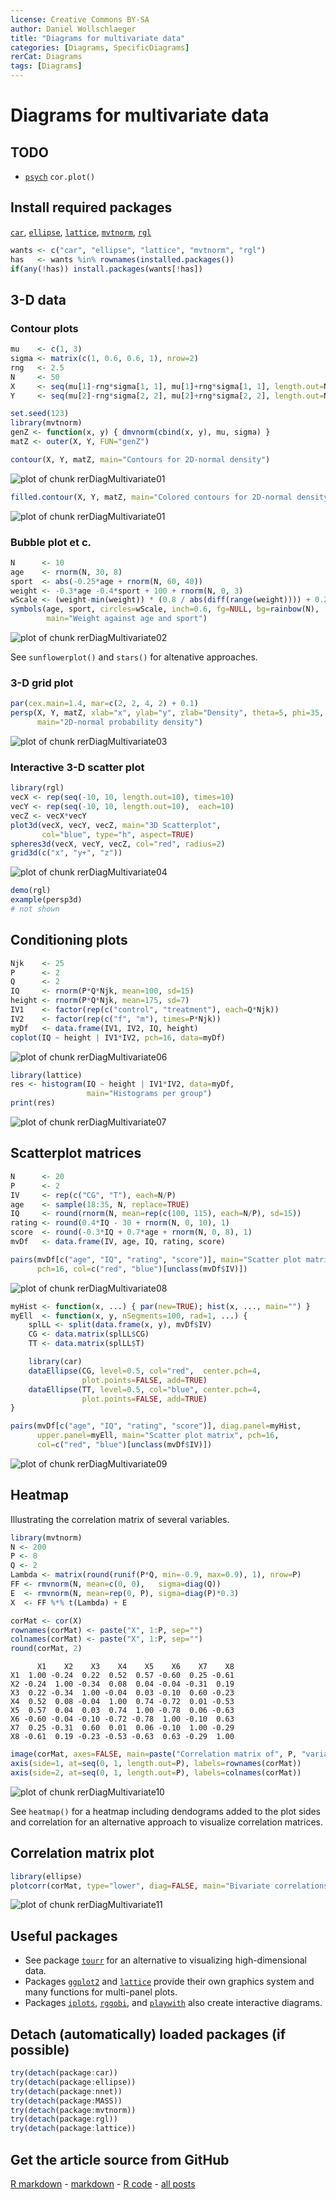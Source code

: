 ```yaml
---
license: Creative Commons BY-SA
author: Daniel Wollschlaeger
title: "Diagrams for multivariate data"
categories: [Diagrams, SpecificDiagrams]
rerCat: Diagrams
tags: [Diagrams]
---
```


Diagrams for multivariate data
=========================




TODO
-------------------------

 - [`psych`](http://cran.r-project.org/package=psych) `cor.plot()`

Install required packages
-------------------------

[`car`](http://cran.r-project.org/package=car), [`ellipse`](http://cran.r-project.org/package=ellipse), [`lattice`](http://cran.r-project.org/package=lattice), [`mvtnorm`](http://cran.r-project.org/package=mvtnorm), [`rgl`](http://cran.r-project.org/package=rgl)


```r
wants <- c("car", "ellipse", "lattice", "mvtnorm", "rgl")
has   <- wants %in% rownames(installed.packages())
if(any(!has)) install.packages(wants[!has])
```


3-D data
-------------------------

### Contour plots
    

```r
mu    <- c(1, 3)
sigma <- matrix(c(1, 0.6, 0.6, 1), nrow=2)
rng   <- 2.5
N     <- 50
X     <- seq(mu[1]-rng*sigma[1, 1], mu[1]+rng*sigma[1, 1], length.out=N)
Y     <- seq(mu[2]-rng*sigma[2, 2], mu[2]+rng*sigma[2, 2], length.out=N)
```



```r
set.seed(123)
library(mvtnorm)
genZ <- function(x, y) { dmvnorm(cbind(x, y), mu, sigma) }
matZ <- outer(X, Y, FUN="genZ")
```



```r
contour(X, Y, matZ, main="Contours for 2D-normal density")
```

![plot of chunk rerDiagMultivariate01](content/assets/figure/rerDiagMultivariate011.png) 

```r
filled.contour(X, Y, matZ, main="Colored contours for 2D-normal density")
```

![plot of chunk rerDiagMultivariate01](content/assets/figure/rerDiagMultivariate012.png) 


### Bubble plot et c.


```r
N      <- 10
age    <- rnorm(N, 30, 8)
sport  <- abs(-0.25*age + rnorm(N, 60, 40))
weight <- -0.3*age -0.4*sport + 100 + rnorm(N, 0, 3)
wScale <- (weight-min(weight)) * (0.8 / abs(diff(range(weight)))) + 0.2
symbols(age, sport, circles=wScale, inch=0.6, fg=NULL, bg=rainbow(N),
        main="Weight against age and sport")
```

![plot of chunk rerDiagMultivariate02](content/assets/figure/rerDiagMultivariate02.png) 


See `sunflowerplot()` and `stars()` for altenative approaches.


### 3-D grid plot


```r
par(cex.main=1.4, mar=c(2, 2, 4, 2) + 0.1)
persp(X, Y, matZ, xlab="x", ylab="y", zlab="Density", theta=5, phi=35,
      main="2D-normal probability density")
```

![plot of chunk rerDiagMultivariate03](content/assets/figure/rerDiagMultivariate03.png) 


### Interactive 3-D scatter plot


```r
library(rgl)
vecX <- rep(seq(-10, 10, length.out=10), times=10)
vecY <- rep(seq(-10, 10, length.out=10),  each=10)
vecZ <- vecX*vecY
plot3d(vecX, vecY, vecZ, main="3D Scatterplot",
       col="blue", type="h", aspect=TRUE)
spheres3d(vecX, vecY, vecZ, col="red", radius=2)
grid3d(c("x", "y+", "z"))
```

![plot of chunk rerDiagMultivariate04](content/assets/figure/rerDiagMultivariate04.png) 



```r
demo(rgl)
example(persp3d)
# not shown
```


Conditioning plots
-------------------------


```r
Njk    <- 25
P      <- 2
Q      <- 2
IQ     <- rnorm(P*Q*Njk, mean=100, sd=15)
height <- rnorm(P*Q*Njk, mean=175, sd=7)
IV1    <- factor(rep(c("control", "treatment"), each=Q*Njk))
IV2    <- factor(rep(c("f", "m"), times=P*Njk))
myDf   <- data.frame(IV1, IV2, IQ, height)
coplot(IQ ~ height | IV1*IV2, pch=16, data=myDf)
```

![plot of chunk rerDiagMultivariate06](content/assets/figure/rerDiagMultivariate06.png) 



```r
library(lattice)
res <- histogram(IQ ~ height | IV1*IV2, data=myDf,
                 main="Histograms per group")
print(res)
```

![plot of chunk rerDiagMultivariate07](content/assets/figure/rerDiagMultivariate07.png) 


Scatterplot matrices
-------------------------


```r
N      <- 20
P      <- 2
IV     <- rep(c("CG", "T"), each=N/P)
age    <- sample(18:35, N, replace=TRUE)
IQ     <- round(rnorm(N, mean=rep(c(100, 115), each=N/P), sd=15))
rating <- round(0.4*IQ - 30 + rnorm(N, 0, 10), 1)
score  <- round(-0.3*IQ + 0.7*age + rnorm(N, 0, 8), 1)
mvDf   <- data.frame(IV, age, IQ, rating, score)
```



```r
pairs(mvDf[c("age", "IQ", "rating", "score")], main="Scatter plot matrix",
      pch=16, col=c("red", "blue")[unclass(mvDf$IV)])
```

![plot of chunk rerDiagMultivariate08](content/assets/figure/rerDiagMultivariate08.png) 



```r
myHist <- function(x, ...) { par(new=TRUE); hist(x, ..., main="") }
myEll  <- function(x, y, nSegments=100, rad=1, ...) {
    splLL <- split(data.frame(x, y), mvDf$IV)
    CG <- data.matrix(splLL$CG)
    TT <- data.matrix(splLL$T)

    library(car)
    dataEllipse(CG, level=0.5, col="red",  center.pch=4,
                plot.points=FALSE, add=TRUE)
    dataEllipse(TT, level=0.5, col="blue", center.pch=4,
                plot.points=FALSE, add=TRUE)
}
```



```r
pairs(mvDf[c("age", "IQ", "rating", "score")], diag.panel=myHist,
      upper.panel=myEll, main="Scatter plot matrix", pch=16,
      col=c("red", "blue")[unclass(mvDf$IV)])
```

![plot of chunk rerDiagMultivariate09](content/assets/figure/rerDiagMultivariate09.png) 


Heatmap
-------------------------

Illustrating the correlation matrix of several variables.


```r
library(mvtnorm)
N <- 200
P <- 8
Q <- 2
Lambda <- matrix(round(runif(P*Q, min=-0.9, max=0.9), 1), nrow=P)
FF <- rmvnorm(N, mean=c(0, 0),   sigma=diag(Q))
E  <- rmvnorm(N, mean=rep(0, P), sigma=diag(P)*0.3)
X  <- FF %*% t(Lambda) + E
```



```r
corMat <- cor(X)
rownames(corMat) <- paste("X", 1:P, sep="")
colnames(corMat) <- paste("X", 1:P, sep="")
round(corMat, 2)
```

```
      X1    X2    X3    X4    X5    X6    X7    X8
X1  1.00 -0.24  0.22  0.52  0.57 -0.60  0.25 -0.61
X2 -0.24  1.00 -0.34  0.08  0.04 -0.04 -0.31  0.19
X3  0.22 -0.34  1.00 -0.04  0.03 -0.10  0.60 -0.23
X4  0.52  0.08 -0.04  1.00  0.74 -0.72  0.01 -0.53
X5  0.57  0.04  0.03  0.74  1.00 -0.78  0.06 -0.63
X6 -0.60 -0.04 -0.10 -0.72 -0.78  1.00 -0.10  0.63
X7  0.25 -0.31  0.60  0.01  0.06 -0.10  1.00 -0.29
X8 -0.61  0.19 -0.23 -0.53 -0.63  0.63 -0.29  1.00
```



```r
image(corMat, axes=FALSE, main=paste("Correlation matrix of", P, "variables"))
axis(side=1, at=seq(0, 1, length.out=P), labels=rownames(corMat))
axis(side=2, at=seq(0, 1, length.out=P), labels=colnames(corMat))
```

![plot of chunk rerDiagMultivariate10](content/assets/figure/rerDiagMultivariate10.png) 


See `heatmap()` for a heatmap including dendograms added to the plot sides and correlation for an alternative approach to visualize correlation matrices.

Correlation matrix plot
-------------------------


```r
library(ellipse)
plotcorr(corMat, type="lower", diag=FALSE, main="Bivariate correlations")
```

![plot of chunk rerDiagMultivariate11](content/assets/figure/rerDiagMultivariate11.png) 


Useful packages
-------------------------

 - See package [`tourr`](http://cran.r-project.org/package=tourr) for an alternative to visualizing high-dimensional data.
 - Packages [`ggplot2`](http://cran.r-project.org/package=ggplot2) and [`lattice`](http://cran.r-project.org/package=lattice) provide their own graphics system and many functions for multi-panel plots.
 - Packages [`iplots`](http://www.rosuda.org/iplots/), [`rggobi`](http://cran.r-project.org/package=rggobi), and [`playwith`](http://cran.r-project.org/package=playwith) also create interactive diagrams.

Detach (automatically) loaded packages (if possible)
-------------------------


```r
try(detach(package:car))
try(detach(package:ellipse))
try(detach(package:nnet))
try(detach(package:MASS))
try(detach(package:mvtnorm))
try(detach(package:rgl))
try(detach(package:lattice))
```


Get the article source from GitHub
----------------------------------------------

[R markdown](https://github.com/dwoll/RExRepos/raw/master/Rmd/diagMultivariate.Rmd) - [markdown](https://github.com/dwoll/RExRepos/raw/master/md/diagMultivariate.md) - [R code](https://github.com/dwoll/RExRepos/raw/master/R/diagMultivariate.R) - [all posts](https://github.com/dwoll/RExRepos/)
